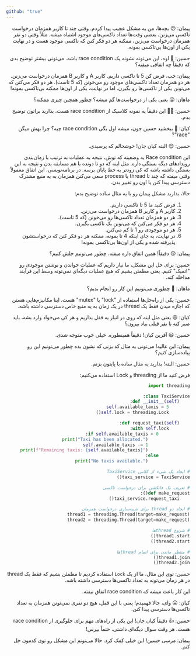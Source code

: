 ```yaml
---
github: "true"
---
```


<div dir="rtl">



پیمان:
😕 بچه‌ها، من یه مشکل عجیب پیدا کردم.
وقتی چند تا کاربر همزمان درخواست تاکسی می‌زنن، بعضی وقت‌ها تعداد تاکسی‌های موجود اشتباه میشه. 
مثلاً وقتی دو نفر همزمان درخواست می‌زنن، ممکنه هر دو فکر کنن که تاکسی موجود هست و در نهایت یکی از اون‌ها بی‌تاکسی بمونه.

حسین:
🤔 اوه، این می‌تونه نشونه یک race condition باشه. 
می‌تونی بیشتر توضیح بدی که دقیقاً چه اتفاقی میفته؟

پیمان:
خب، فرض کن 5 تا تاکسی داریم. 
کاربر A و کاربر B همزمان درخواست می‌زنن. 
هر دو همزمان تعداد تاکسی‌های موجود رو می‌خونن (که 5 تاست). 
هر دو فکر می‌کنن که می‌تونن یکی از تاکسی‌ها رو بگیرن. 
اما در نهایت، یکی از اون‌ها ممکنه بی‌تاکسی بمونه!

ماهان:
😮 یعنی یکی از درخواست‌ها گم میشه؟ 
چطور همچین چیزی ممکنه؟

حسین:
👨‍🏫 این دقیقاً یه نمونه کلاسیک از race condition هست. 
بذارید براتون توضیح بدم.

کیان:
🤔 ببخشید حسین جون، میشه اول بگی race condition چیه؟ 
چرا بهش میگن "race"?

حسین:
😊 البته کیان جان! خوشحالم که پرسیدی. 

این Race condition یه وضعیته که توش، نتیجه یه عملیات به ترتیب یا زمان‌بندی رویدادهای دیگه بستگی داره. 
مثل اینه که دو تا دونده با هم مسابقه بدن و نتیجه به این بستگی داشته باشه که کی زودتر به خط پایان برسه.
در برنامه‌نویسی، این اتفاق معمولاً وقتی میفته که چند تا thread یا process سعی می‌کنن همزمان به یه منبع مشترک دسترسی پیدا کنن یا اون رو تغییر بدن.

حالا، بذارید مشکل پیمان رو با یه مثال ساده توضیح بدم:

1. فرض کنید ما 5 تا تاکسی داریم.
2. کاربر A و کاربر B همزمان درخواست می‌زنن.
3. هر دو همزمان تعداد تاکسی‌ها رو می‌خونن (که 5 تاست).
4. هر دو فکر می‌کنن که می‌تونن یک تاکسی بگیرن.
5. هر دو موجودی رو 1 تا کم می‌کنن.
6. در نهایت، به جای اینکه 4 تا بمونه، ممکنه هر دو فکر کنن که درخواستشون پذیرفته شده و یکی از اون‌ها بی‌تاکسی بمونه!

پیمان:
😲 دقیقاً! همین اتفاق داره میفته. 
چطور می‌تونیم حلش کنیم؟

حسین:
برای حل این مشکل، ما نیاز داریم که عملیات خواندن و نوشتن موجودی رو "اتمیک" کنیم. 
یعنی مطمئن بشیم که هیچ عملیات دیگه‌ای نمی‌تونه وسط این فرآیند مداخله کنه.

ماهان:
🤔 چطوری می‌تونیم این کار رو انجام بدیم؟

حسین:
یکی از راه‌حل‌ها استفاده از "lock" یا "mutex" هست. 
اینا مکانیزم‌هایی هستن که اجازه میدن فقط یک thread در یک زمان به یه منبع خاص دسترسی داشته باشه.

کیان:
😃 یعنی مثل اینه که روی در انبار یه قفل بذاریم و هر کی می‌خواد وارد بشه، باید صبر کنه تا نفر قبلی بیاد بیرون؟

حسین:
😃 آفرین کیان! دقیقاً همینطوره. 
خیلی خوب متوجه شدی.

پیمان:
این عالیه! 
می‌تونی یه مثال کد بزنی که نشون بده چطور می‌تونیم این رو پیاده‌سازی کنیم؟

حسین:
البته! بذارید یه مثال ساده با پایتون بزنم. 

فرض کنید ما از threading و Lock استفاده می‌کنیم:

```python
import threading

class TaxiService:
    def __init__(self):
        self.available_taxis = 5
        self.lock = threading.Lock()

    def request_taxi(self):
        with self.lock:
            if self.available_taxis > 0:
                print("Taxi has been allocated.")
                self.available_taxis -= 1
                print(f"Remaining taxis: {self.available_taxis}")
            else:
                print("No taxis available.")

# ایجاد یک شیء از کلاس TaxiService
taxi_service = TaxiService()

# تعریف یک فانکشن برای درخواست تاکسی
def make_request():
    taxi_service.request_taxi()

# ایجاد دو thread برای شبیه‌سازی درخواست همزمان
thread1 = threading.Thread(target=make_request)
thread2 = threading.Thread(target=make_request)

# شروع threadها
thread1.start()
thread2.start()

# منتظر ماندن برای اتمام threadها
thread1.join()
thread2.join()
```

حسین:
توی این مثال، ما از یک `Lock` استفاده کردیم تا مطمئن بشیم که فقط یک thread در هر زمان می‌تونه به تعداد تاکسی‌ها دسترسی داشته باشه. 

این کار باعث میشه که race condition اتفاق نیفته.

کیان:
😮 وای، حالا فهمیدم! 
یعنی با این قفل، هیچ دو نفری نمی‌تونن همزمان به تعداد تاکسی‌ها دسترسی پیدا کنن.

حسین:
👍 دقیقاً کیان جان! 
این یکی از راه‌های مهم برای جلوگیری از race condition هست. 
هر وقت سوال دیگه‌ای داشتی، حتماً بپرس!

پیمان:
مرسی حسین! 
این خیلی کمک کرد. 
حالا می‌تونم این مشکل رو توی کدمون حل کنم.

</div>